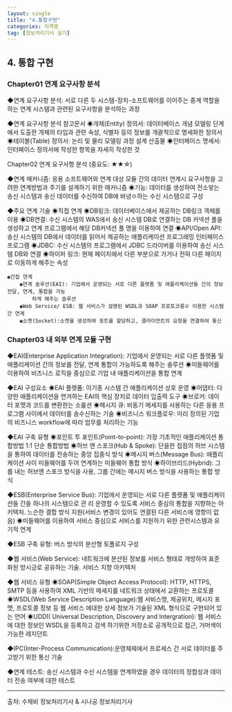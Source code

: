 ```yaml
---
layout: single
title: "4.통합구현"
categories: 자격증
tag: [정보처리기사 실기]
---
```




## 4. 통합 구현

### Chapter01 연계 요구사항 분석

◆연계 요구사항 분석: 서로 다른 두 시스템-장치-소프트웨어를 이어주는 중계 역할을 하는 연계 시스템과
	관련된 요구사항을 분석하는 과정

◆연계 요구사항 분석 참고문서
	◉개체(Entity) 정의서: 데이터베이스 개념 모델링 단계에서 도출한 개체의 타입과 관련 속성, 식별자
		등의 정보를 개괄적으로 명세화한 정의서
	◉테이블(Table) 정의서: 논리 및 물리 모델링 과정 설계 산출물
	◉인터페이스 명세서: 인터페이스 정의서에 작성한 항목을 자세히 작성한 것


Chapter02 연계 요구사항 분석 (중요도: ★★☆)

◆연계 매커니즘: 응용 소프트웨어와 연계 대상 모듈 간의 데이터 연계시 요구사항을 고려한 연계방법과 주기를 
	설계하기 위한 매커니즘
		◉기능: 데이터를 생성하여 전소앟는 송신 시스템과 송신 데이터를 수신하여 DB에 바녕ㅇ하는 수신 시스템으로 구성

◆주요 연계 기술
	◉직접 연계
		◉DB링크: 데이터베이스에서 제공하는 DB링크 객체를 이용
		◉DB연결: 수신 시스템의 WAS에서 송신 시스템 DB로 연결하는 DB 커넥션 풀을 생성하고 연계 프로그램에서
			해당 DB커넥션 풀 명을 이용하여 연결
		◉API/Open API: 송신 시스템의 DB에서 데이터를 읽어서 제공하는 애플리케이션 프로그래밍 인터페이스 프로그램
		◉JDBC: 수신 시스템의 프로그램에서 JDBC 드라이버를 이용하여 송신 시스템 DB와 연결
		◉하이퍼 링크: 현재 페이지에서 다른 부분으로 가거나 전혀 다른 페이지로 이동하게 해주는 속성
	
	◉간접 연계
		◉연계 솔루션(EAI): 기업에서 운영되는 서로 다른 플랫폼 및 애플리케이션들 간의 정보 전달, 연계, 통합을 가능
			하게 해주는 솔루션
		◉Web Service/ ESB: 웹 서비스가 설명된 WSDL과 SOAP 프로토코릉ㄹ 이용한 시스템 간 연계
		◉소켓(Socket):소켓을 생성하여 포트를 할당하고, 클라이언트의 요청을 연결하여 통신



### Chapter03 내 외부 연계 모듈 구현 

◆EAI(Enterprise Application Integration): 기업에서 운영되는 서로 다른 플랫폼 및 애플리케이션
	간의 정보를 전달, 연계 통합이 가능하도록 해주는 솔루션
		◉미들웨어를 이용하여 비즈니스 로직을 중심으로 기업 내 애플리케이션을 통합 연계

◆EAI 구성요소
	◉EAI 플랫폼: 이기종 시스템 간 애플리케이션 상호 운영
	◉어댑터: 다양한 애플리케이션을 연겨하는 EAI의 핵심 장치로 데이터 입출력 도구
	◉브로커: 데이터 포맷과 코드를 변환한는 소룰션
	◉메시지 큐: 비동기 메세지를 사용하는 다른 응용 프로그램 사이에서 데이터를 송수신하는 기술
	◉비즈니스 워크플로우: 미리 정의된 기업의 비즈니스 workflow에 따라 업무를 처리하는 기능
	
◆EAI 구축 유형
	◉포인트 투 포인트(Point-to-point): 가장 기초적인 애플리케이션 통합방법 1:1 단순 통합방법
	◉허브 앤 스포크(Hub & Spoke): 단을한 접점의 허브 시스템을 통하여 데이터를 전송하는 중앙 집중식 방식
	◉메시지 버스(Message Bus): 애플리케이션 사이 미들웨어를 두어 연계하는 미들웨어 통합 방식
	◉하이브리드(Hybrid): 그룹 내는 허브앤 스포크 방식을 사용, 그룹 간에는 메시지 버스 방식을 사용하는 통합 방식
	
◆ESB(Enterprise Service Bus): 기업에서 운영되는 서로 다른 플랫폼 및 애플리케이션들 간을 하나의 시스템으로 관
	리 운영할 수 있도록 서비스 중심의 통합을 지향하는 아키텍처. 느슨한 결합 방식 지원(서비스 변경이 있어도 
	연결된 다른 서비스에 영향이 없음)
		◉미들웨어를 이용하여 서비스 중심으로 서비스를 지원하기 위한 관련시스템과 유기적 연계

◆ESB 구축 유형: 버스 방식의 분산형 토폴로지 구성
	
◆웹 서비스(Web Service): 네트워크에 분산된 정보를 서비스 형태로 개방하여 표준화된 방시긍로 공유하는 기술.
	서비스 지향 아키텍처

◆웹 서비스 유형
	◉SOAP(Simple Object Access Protocol): HTTP, HTTPS, SMTP 등을 사용하여 XML 기반의 메세지를 네트워크
		상태에서 교환하는 프로토콜
	◉WSDL(Web Service Description Language):웹 서비스명, 제공위치, 메시지 포맷, 프로토콜 정보 등 웹 서비스
		에대한 상세 정보가 기술된 XML 형식으로 구현되어 있는 언어
	◉UDDI( Universal Description, Discovery and Intergration): 웹 서비스에 대한 정보인 WSDL을 등록하고 검색
		하기위한 저장소로 공개적으로 접근, 거머색이 가능한 레지던트

◆IPC(Inter-Process Communication):운영체제에서 프로세스 간 서로 데이터를 주고받기 위한 통신 기술

◆연계 테스트: 송신 시스템과 수신 시스템을 연계하였을 경우 데이터의 정합성과 데이터 전송 여부에 대한 테스트





<hr />

출처: 수제비 정보처리기사 & 시나공 정보처리기사